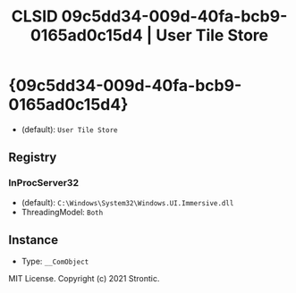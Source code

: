 ﻿---
title: "CLSID 09c5dd34-009d-40fa-bcb9-0165ad0c15d4 | User Tile Store"
excerpt: What is COM-Object CLSID 09c5dd34-009d-40fa-bcb9-0165ad0c15d4?
---

# {09c5dd34-009d-40fa-bcb9-0165ad0c15d4}

* (default): `User Tile Store`

## Registry


### InProcServer32

* (default): `C:\Windows\System32\Windows.UI.Immersive.dll`
* ThreadingModel: `Both`

## Instance

* Type: `__ComObject`

MIT License. Copyright (c) 2021 Strontic.


